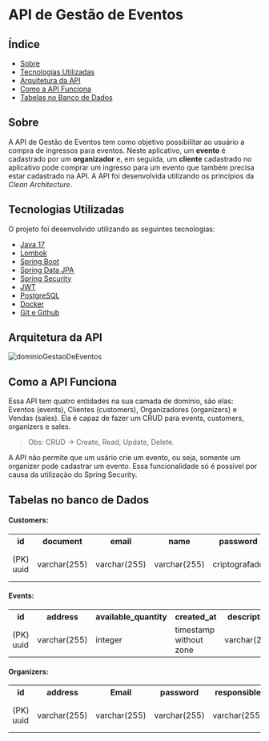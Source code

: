 #   API de Gestão de Eventos


## Índice


- [Sobre](#sobre)
- [Tecnologias Utilizadas](#tecnologias-utilizadas)
- [Arquitetura da API](#arquitetura-da-api)
- [Como a API Funciona](#como-a-api-funciona)
- [Tabelas no Banco de Dados](#tabelas-no-banco-de-dados)


## Sobre


A API de Gestão de Eventos tem como objetivo possibilitar ao usuário a compra de ingressos para eventos. Neste aplicativo, um **evento** é cadastrado por um **organizador** e, em seguida, um **cliente** cadastrado no aplicativo pode comprar um ingresso para um evento que também precisa estar cadastrado na API. A API foi desenvolvida utilizando os princípios da *Clean Architecture*.


## Tecnologias Utilizadas


O projeto foi desenvolvido utilizando as seguintes tecnologias:
- [Java 17](https://docs.oracle.com/en/java/javase/17/)
- [Lombok](https://projectlombok.org/)
- [Spring Boot](https://spring.io/projects/spring-boot)
- [Spring Data JPA](https://spring.io/projects/spring-data-jpa)
- [Spring Security](https://spring.io/projects/spring-security)
- [JWT](https://jwt.io/) 
- [PostgreSQL](https://www.postgresql.org/docs/)
- [Docker](https://docs.docker.com/)
- [Git e Github](https://git-scm.com/doc)

## Arquitetura da API


![dominioGestaoDeEventos](https://github.com/victorgabdev/APIGestaoDeEventos/assets/75862737/fdbc5836-5183-4cc7-84e3-220e89931b73)
## Como a API Funciona

Essa API tem quatro entidades na sua camada de domínio, são elas:
Eventos (events), Clientes (customers), Organizadores (organizers) e Vendas (sales).
Ela é capaz de fazer um CRUD para events, customers, organizers e sales.


> Obs: CRUD -> Create, Read, Update, Delete.

A API não permite que um usário crie um evento, ou seja, somente um organizer pode cadastrar um evento.
Essa funcionalidade só é possível por causa da utilização do Spring Security.


## Tabelas no banco de Dados


#### Customers:

<table>
  <tr>
    <th>id</th>
    <th>document</th>
    <th>email</th>
    <th>name</th>
    <th>password</th>
    <th>phone</th>
    <th>created_at</th>
  </tr>
  <tr>
    <td>(PK) uuid</td>
    <td>varchar(255)</td>
    <td>varchar(255)</td>
    <td>varchar(255)</td>
    <td>criptografado </td>
    <td>varchar(255)</td>
    <td>timestamp without zone</td>
  </tr>
</table>

#### Events:

<table>
  <tr>
    <th>id</th>
    <th>address</th>
    <th>available_quantity</th>
    <th>created_at</th>
    <th>description</th>
    <th>end_at</th>
    <th>price</th>
    <th>quantity</th>
    <th>start_at</th>
    <th>organizer_id</th>
  </tr>
  <tr>
    <td>(PK) uuid</td>
    <td>varchar(255)</td>
    <td>integer</td>
    <td>timestamp without zone</td>
    <td>varchar(255)</td>
    <td>timestamp without zone</td>
    <td>numeric(19,2)</td>
    <td>integer</td>
    <td>timestamp without zone</td>
    <td>(FK) uuid</td>
  </tr>
</table>

#### Organizers:

<table>
  <tr>
    <th>id</th>
    <th>address</th>
    <th>Email</th>
    <th>password</th>
    <th>responsible</th>
    <th>created_at</th>
  </tr>
  <tr>
    <td>(PK) uuid</td>
    <td>varchar(255)</td>
    <td>varchar(255)</td>
     <td>varchar(255)</td>
    <td>varchar(255)</td>
    <td>timestamp without zone</td>
  </tr>
</table>
